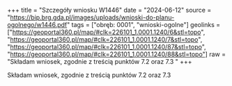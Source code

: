 +++
title = "Szczegóły wniosku W1446"
date = "2024-06-12"
source = "https://bip.brg.gda.pl/images/uploads/wnioski-do-planu-ogolnego/w1446.pdf"
tags = ["obręb: 0001", "wnioski-ogolne"]
geolinks = ["https://geoportal360.pl/map/#clk=226101_1.0001.1240/6&stl=topo", "https://geoportal360.pl/map/#clk=226101_1.0001.1240/7&stl=topo", "https://geoportal360.pl/map/#clk=226101_1.0001.1240/87&stl=topo", "https://geoportal360.pl/map/#clk=226101_1.0001.1240/88&stl=topo"]
raw = "Składam wniosek, zgodnie z treścią punktów 7.2 oraz 7.3 "
+++

Składam wniosek, zgodnie z treścią punktów 7.2 oraz 7.3



